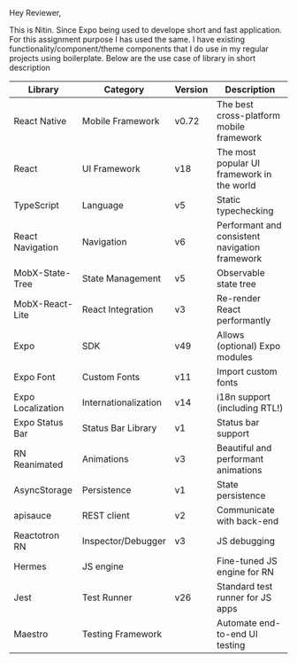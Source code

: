 Hey Reviewer,

This is Nitin.
Since Expo being used to develope short and fast application. For this assignment purpose I has used the same.
I have existing functionality/component/theme components that I do use in my regular projects using boilerplate.
Below are the use case of library in short description

| Library           | Category             | Version | Description                                    |
| ----------------- | -------------------- | ------- | ---------------------------------------------- |
| React Native      | Mobile Framework     | v0.72   | The best cross-platform mobile framework       |
| React             | UI Framework         | v18     | The most popular UI framework in the world     |
| TypeScript        | Language             | v5      | Static typechecking                            |
| React Navigation  | Navigation           | v6      | Performant and consistent navigation framework |
| MobX-State-Tree   | State Management     | v5      | Observable state tree                          |
| MobX-React-Lite   | React Integration    | v3      | Re-render React performantly                   |
| Expo              | SDK                  | v49     | Allows (optional) Expo modules                 |
| Expo Font         | Custom Fonts         | v11     | Import custom fonts                            |
| Expo Localization | Internationalization | v14     | i18n support (including RTL!)                  |
| Expo Status Bar   | Status Bar Library   | v1      | Status bar support                             |
| RN Reanimated     | Animations           | v3      | Beautiful and performant animations            |
| AsyncStorage      | Persistence          | v1      | State persistence                              |
| apisauce          | REST client          | v2      | Communicate with back-end                      |
| Reactotron RN     | Inspector/Debugger   | v3      | JS debugging                                   |
| Hermes            | JS engine            |         | Fine-tuned JS engine for RN                    |
| Jest              | Test Runner          | v26     | Standard test runner for JS apps               |
| Maestro           | Testing Framework    |         | Automate end-to-end UI testing                 |
